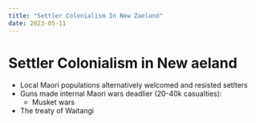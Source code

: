 ```yaml
---
title: "Settler Colonialism In New Zaeland"
date: 2023-05-11
---
```

# Settler Colonialism in New aeland
- Local Maori populations alternatively welcomed and resisted setlters
- Guns made internal Maori wars deadlier (20-40k casualties):
  - Musket wars
- The treaty of Waitangi
